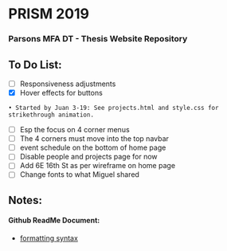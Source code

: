 # PRISM 2019
### Parsons MFA DT - Thesis Website Repository

## To Do List:

- [ ] Responsiveness adjustments
- [x] Hover effects for buttons
```
• Started by Juan 3-19: See projects.html and style.css for strikethrough animation.
```
- [ ] Esp the focus on 4 corner menus
- [ ] The 4 corners must move into the top navbar
- [ ] event schedule on the bottom of home page
- [ ] Disable people and projects page for now
- [ ] Add 6E 16th St as per wireframe on home page
- [ ] Change fonts to what Miguel shared

## Notes:

#### Github ReadMe Document:
- [formatting syntax](https://help.github.com/en/articles/basic-writing-and-formatting-syntax)


